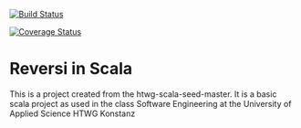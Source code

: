 [![Build Status](https://travis-ci.org/Gabri312/htwg.se.Reversi.svg?branch=master)](https://travis-ci.org/Gabri312/htwg.se.Reversi)

[![Coverage Status](https://coveralls.io/repos/github/Gabri312/htwg.se.Reversi/badge.svg?branch=master)](https://coveralls.io/github/Gabri312/htwg.se.Reversi?branch=master)

Reversi in Scala
=========================

This is a project created from the htwg-scala-seed-master. It is a basic scala project as used in the
class Software Engineering at the University of Applied Science HTWG Konstanz

